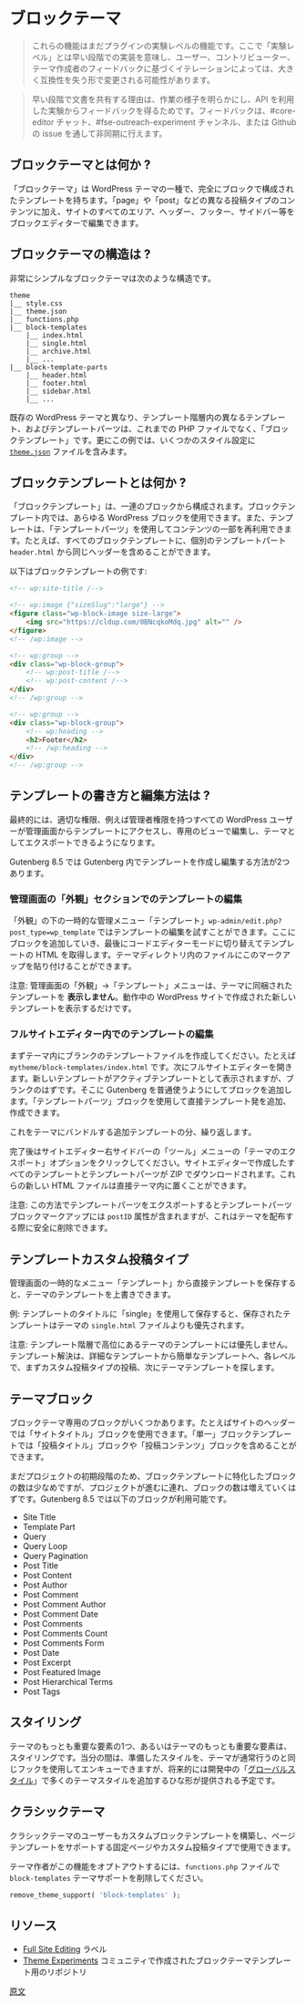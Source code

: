<!--
# Block-based Themes (Experimental)
-->
<!--
# ブロックベーステーマ (実験レベル)
 -->
<!--
> This is the documentation for the current implementation of block-based themes, also known as Full Site Editing or Block Content Areas. These features are still experimental in the plugin. “Experimental” means this is just an early implementation that is subject to potential drastic and breaking changes in iterations based on feedback from users, contributors and theme authors.
 -->
<!--
> これは現段階での「ブロックベーステーマ」(block-based theme) 実装に関する文書です。「ブロックベーステーマ」は、「フルサイト編集」(Full Site Editing)、または「ブロックコンテントエリア」(Block Content Area) とも呼ばれ、これらの機能はまだプラグインの実験レベルの機能です。ここで「実験レベル」とは早い段階での実装を意味し、ユーザー、コントリビューター、テーマ作成者のフィードバックに基づくイテレーションによっては、大きく互換性を失う形で変更される可能性があります。
 -->
<!--
> Documentation has been shared early to surface what’s being worked on and invite feedback from those experimenting with the APIs. You can provide feedback in the weekly #core-editor chats where the latest progress of this effort will be shared and discussed, or async via Github issues.

**Note:** To use these features, activate a theme that includes a `block-templates/index.html` file. This will signal to the block editor that the theme should use full-site editing features.
 -->
<!--
> 早い段階で文書を共有する理由は、作業の様子を明らかにし、API を利用した実験からフィードバックを得るためです。フィードバックは、最新の進捗を共有、議論している #core-editor 週次ミーティングで行うか、または Github の issue を通して非同期に行えます。

**注意:** この機能を使用するには、`block-templates/index.html` ファイルを含むテーマを有効化してください。テーマはフルサイト編集機能を使用することをブロックエディターに通知します。
 -->
<!--
## What is a block-based theme?
 -->
<!--
## ブロックベーステーマとは何か ?
 -->
<!--
A block-based theme is a WordPress theme with templates entirely composed of blocks so that in addition to the post content of the different post types (pages, posts, ...), the block editor can also be used to edit all areas of the site: headers, footers, sidebars, etc.
 -->
<!--
「ブロックベーステーマ」は、完全にブロックで構成されたテンプレートを持つ WordPress テーマです。「page」「post」など異なる投稿タイプのコンテンツに加え、サイトのすべてのエリア、ヘッダー、フッター、サイドバー等をブロックエディターで編集できます。
 -->
<!--
## What is the structure of a block-based theme?
 -->
<!--
## ブロックベーステーマの構造は ?
 -->
<!--
A very simple block-based theme is structured like so:
 -->
<!--
シンプルなブロックベーステーマは次のような構造になります。
 -->
<!--
# Block Theme
 -->
# ブロックテーマ

<!--
<div class="callout callout-alert">
 -->
<!--
These features are still experimental in the plugin. “Experimental” means this is just an early implementation that is subject to potential drastic and breaking changes in iterations based on feedback from users, contributors and theme authors.
 -->
> これらの機能はまだプラグインの実験レベルの機能です。ここで「実験レベル」とは早い段階での実装を意味し、ユーザー、コントリビューター、テーマ作成者のフィードバックに基づくイテレーションによっては、大きく互換性を失う形で変更される可能性があります。

<!--
Documentation is shared early to surface what’s being worked on and invite feedback from those experimenting with the APIs. You can provide feedback in the weekly #core-editor chats, or #fse-outreach-experiment channels, or async via Github issues.
 -->
> 早い段階で文書を共有する理由は、作業の様子を明らかにし、API を利用した実験からフィードバックを得るためです。フィードバックは、#core-editor チャット、#fse-outreach-experiment チャンネル、または Github の issue を通して非同期に行えます。

<!--
</div>
 -->

<!--
## What is a block theme?
 -->
## ブロックテーマとは何か ?

<!--
A block theme is a WordPress theme with templates entirely composed of blocks so that in addition to the post content of the different post types (pages, posts, ...), the block editor can also be used to edit all areas of the site: headers, footers, sidebars, etc.
 -->
「ブロックテーマ」は WordPress テーマの一種で、完全にブロックで構成されたテンプレートを持ちます。「page」や「post」などの異なる投稿タイプのコンテンツに加え、サイトのすべてのエリア、ヘッダー、フッター、サイドバー等をブロックエディターで編集できます。

<!--
## What is the structure of a block theme?
 -->
## ブロックテーマの構造は ?

<!--
A very simple block theme is structured like so:
 -->
非常にシンプルなブロックテーマは次のような構造です。

```
theme
|__ style.css
|__ theme.json
|__ functions.php
|__ block-templates
    |__ index.html
    |__ single.html
    |__ archive.html
    |__ ...
|__ block-template-parts
    |__ header.html
    |__ footer.html
    |__ sidebar.html
    |__ ...
```

<!--
The difference with existing WordPress themes is that the different templates in the template hierarchy, and template parts, are block templates instead of php files. In addition, this example includes a [`theme.json`](/docs/how-to-guides/themes/theme-json.md) file for some styles.
 -->
既存の WordPress テーマと異なり、テンプレート階層内の異なるテンプレート、およびテンプレートパーツは、これまでの PHP ファイルでなく、「ブロックテンプレート」です。更にこの例では、いくつかのスタイル設定に [`theme.json`](https://ja.wordpress.org/team/handbook/block-editor/how-to-guides/themes/theme-json/) ファイルを含みます。

<!--
## What is a block template?
 -->
## ブロックテンプレートとは何か ?

<!--
A block template is made up of a list of blocks. Any WordPress block can be used in a template. Templates can also reuse parts of their content using "Template Parts". For example, all the block templates can have the same header included from a separate `header.html` template part.

Here's an example of a block template:
 -->
「ブロックテンプレート」は、一連のブロックから構成されます。ブロックテンプレート内では、あらゆる WordPress ブロックを使用できます。また、テンプレートは、「テンプレートパーツ」を使用してコンテンツの一部を再利用できます。たとえば、すべてのブロックテンプレートに、個別のテンプレートパート `header.html` から同じヘッダーを含めることができます。

以下はブロックテンプレートの例です:

```html
<!-- wp:site-title /-->

<!-- wp:image {"sizeSlug":"large"} -->
<figure class="wp-block-image size-large">
	<img src="https://cldup.com/0BNcqkoMdq.jpg" alt="" />
</figure>
<!-- /wp:image -->

<!-- wp:group -->
<div class="wp-block-group">
	<!-- wp:post-title /-->
	<!-- wp:post-content /-->
</div>
<!-- /wp:group -->

<!-- wp:group -->
<div class="wp-block-group">
	<!-- wp:heading -->
	<h2>Footer</h2>
	<!-- /wp:heading -->
</div>
<!-- /wp:group -->
```
<!--
## How to write and edit these templates?
 -->
## テンプレートの書き方と編集方法は ?

<!--
Ultimately, any WordPress user with the correct capabilities (example: `administrator` WordPress role) will be able to access these templates in the WordPress admin, edit them in dedicated views and potentially export them as a theme.
 -->
最終的には、適切な権限、例えば管理者権限を持つすべての WordPress ユーザーが管理画面からテンプレートにアクセスし、専用のビューで編集し、テーマとしてエクスポートできるようになります。

<!--
As of Gutenberg 8.5, there are two ways to create and edit templates within Gutenberg.
 -->
Gutenberg 8.5 では Gutenberg 内でテンプレートを作成し編集する方法が2つあります。

<!--
この文書を書いている段階の現在のイテレーションでは、「外観」下の一時的な管理メニュー「Templates」 wp-admin/edit.php?post_type=wp_template に移動してテンプレートを編集できます。

編集を終えたら、「コードエディター」モードに切り替え、テンプレートの HTML をコピーして、テーマディレクトリ内の正しいファイルに貼り付けます。
 -->

<!--
### Edit templates within The "Appearance" section of WP-Admin
-->
### 管理画面の「外観」セクションでのテンプレートの編集

<!--
You can navigate to the temporary "Templates" admin menu under "Appearance" `wp-admin/edit.php?post_type=wp_template` and use this as a playground to edit your templates. Add blocks here and switch to the code editor mode to grab the HTML of the template when you are done. Afterwards, you can paste that markup into a file in your theme directory.

Please note that the "Templates" admin menu under "Appearance" will _not_ list templates that are bundled with your theme. It only lists new templates created by the specific WordPress site you're working on.
 -->
「外観」の下の一時的な管理メニュー「テンプレート」`wp-admin/edit.php?post_type=wp_template` ではテンプレートの編集を試すことができます。ここにブロックを追加していき、最後にコードエディターモードに切り替えてテンプレートの HTML を取得します。テーマディレクトリ内のファイルにこのマークアップを貼り付けることができます。

注意: 管理画面の「外観」->「テンプレート」メニューは、テーマに同梱されたテンプレートを **表示しません**。動作中の WordPress サイトで作成された新しいテンプレートを表示するだけです。

<!--
### Edit Templates within the Full-site Editor
 -->
### フルサイトエディター内でのテンプレートの編集

<!--
To begin, create a blank template file within your theme. For example: `mytheme/block-templates/index.html`. Afterwards, open the Full-site editor. Your new template should appear as the active template, and should be blank. Add blocks as you normally would using Gutenberg. You can add and create template parts directly using the "Template Parts" block.

Repeat for any additional templates you'd like to bundle with your theme.
 -->
まずテーマ内にブランクのテンプレートファイルを作成してください。たとえば `mytheme/block-templates/index.html` です。次にフルサイトエディターを開きます。新しいテンプレートがアクティブテンプレートとして表示されますが、ブランクのはずです。そこに Gutenberg を普通使うようにしてブロックを追加します。「テンプレートパーツ」ブロックを使用して直接テンプレート発を追加、作成できます。

これをテーマにバンドルする追加テンプレートの分、繰り返します。

<!--
When you're done, click the "Export Theme" option in the "Tools" (ellipsis) menu of the site editor. This will provide you with a ZIP download of all the templates and template parts you've created in the site editor. These new HTML files can be placed directly into your theme.

Note that when you export template parts this way, the template part block markup will include a `postID` attribute that can be safely removed when distributing your theme.
 -->
完了後はサイトエディター右サイドバーの「ツール」メニューの「テーマのエクスポート」オプションをクリックしてください。サイトエディターで作成したすべてのテンプレートとテンプレートパーツが ZIP でダウンロードされます。これらの新しい HTML ファイルは直接テーマ内に置くことができます。

注意: この方法でテンプレートパーツをエクスポートするとテンプレートパーツブロックマークアップには `postID` 属性が含まれますが、これはテーマを配布する際に安全に削除できます。

<!--
## Templates CPT
 -->
## テンプレートカスタム投稿タイプ
<!--
If you save the templates directly from the temporary Templates admin menu, you'll be able to override your theme's templates.

Example: By using **single** as the title for your template and saving it, this saved template will take precedence over your theme's `single.html` file.
 -->
管理画面の一時的なメニュー「テンプレート」から直接テンプレートを保存すると、テーマのテンプレートを上書きできます。

例: テンプレートのタイトルに「single」を使用して保存すると、保存されたテンプレートはテーマの `single.html` ファイルよりも優先されます。

<!--
Note that it won't take precedence over any of your theme's templates with higher specificity in the template hierarchy. Resolution goes from most to least specific, looking first for a CPT post and then for a theme template, at each level.
 -->
注意: テンプレート階層で高位にあるテーマのテンプレートには優先しません。テンプレート解決は、詳細なテンプレートから簡単なテンプレートへ、各レベルで、まずカスタム投稿タイプの投稿、次にテーマテンプレートを探します。

<!--
## Theme Blocks
 -->
## テーマブロック

<!--
Some blocks have been made specifically for block themes. For example, you'll most likely use the **Site Title** block in your site's header while your **single** block template will most likely include a **Post Title** and a **Post Content** block.

As we're still early in the process, the number of blocks specifically dedicated to these block templates is relatively small but more will be added as we move forward with the project. As of Gutenberg 8.5, the following blocks are currently available:
-->
ブロックテーマ専用のブロックがいくつかあります。たとえばサイトのヘッダーでは「サイトタイトル」ブロックを使用できます。「単一」ブロックテンプレートでは「投稿タイトル」ブロックや「投稿コンテンツ」ブロックを含めることができます。

まだプロジェクトの初期段階のため、ブロックテンプレートに特化したブロックの数は少なめですが、プロジェクトが進むに連れ、ブロックの数は増えていくはずです。Gutenberg 8.5 では以下のブロックが利用可能です。

-   Site Title
-   Template Part
-   Query
-   Query Loop
-   Query Pagination
-   Post Title
-   Post Content
-   Post Author
-   Post Comment
-   Post Comment Author
-   Post Comment Date
-   Post Comments
-   Post Comments Count
-   Post Comments Form
-   Post Date
-   Post Excerpt
-   Post Featured Image
-   Post Hierarchical Terms
-   Post Tags

<!--
## Styling
 -->
## スタイリング

<!--
One of the most important aspects of themes (if not the most important) is the styling. While initially you'll be able to provide styles and enqueue them using the same hooks themes have always used, the [Global Styles](/docs/how-to-guides/themes/theme-json.md) effort will provide a scaffolding for adding many theme styles in the future.
 -->
テーマのもっとも重要な要素の1つ、あるいはテーマのもっとも重要な要素は、スタイリングです。当分の間は、準備したスタイルを、テーマが通常行うのと同じフックを使用してエンキューできますが、将来的には開発中の「[グローバルスタイル](https://ja.wordpress.org/team/handbook/block-editor/how-to-guides/themes/theme-json/)」で多くのテーマスタイルを追加するひな形が提供される予定です。

<!--
## Classic Themes
 -->
## クラシックテーマ

<!--
Users of classic themes can also build custom block templates and use theme in their Pages and Custom Post Types that supports Page Templates.
 -->
クラシックテーマのユーザーもカスタムブロックテンプレートを構築し、ページテンプレートをサポートする固定ページやカスタム投稿タイプで使用できます。

<!--
Theme authors can opt-out of this feature by removing the `block-templates` theme support in their `functions.php` file.
 -->
テーマ作者がこの機能をオプトアウトするには、`functions.php` ファイルで `block-templates` テーマサポートを削除してください。

```php
remove_theme_support( 'block-templates' );
```

<!--
## Resources

-   [Full Site Editing](https://github.com/WordPress/gutenberg/labels/%5BFeature%5D%20Full%20Site%20Editing) label.
-   [Theme Experiments](https://github.com/WordPress/theme-experiments) repository, full of block theme examples created by the WordPress community.
-->
## リソース

-   [Full Site Editing](https://github.com/WordPress/gutenberg/labels/%5BFeature%5D%20Full%20Site%20Editing) ラベル
-   [Theme Experiments](https://github.com/WordPress/theme-experiments) コミュニティで作成されたブロックテーマテンプレート用のリポジトリ

[原文](https://github.com/WordPress/gutenberg/blob/trunk/docs/how-to-guides/themes/block-theme-overview.md)
